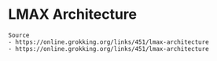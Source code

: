 # LMAX Architecture

```
Source
- https://online.grokking.org/links/451/lmax-architecture
- https://online.grokking.org/links/451/lmax-architecture
```
